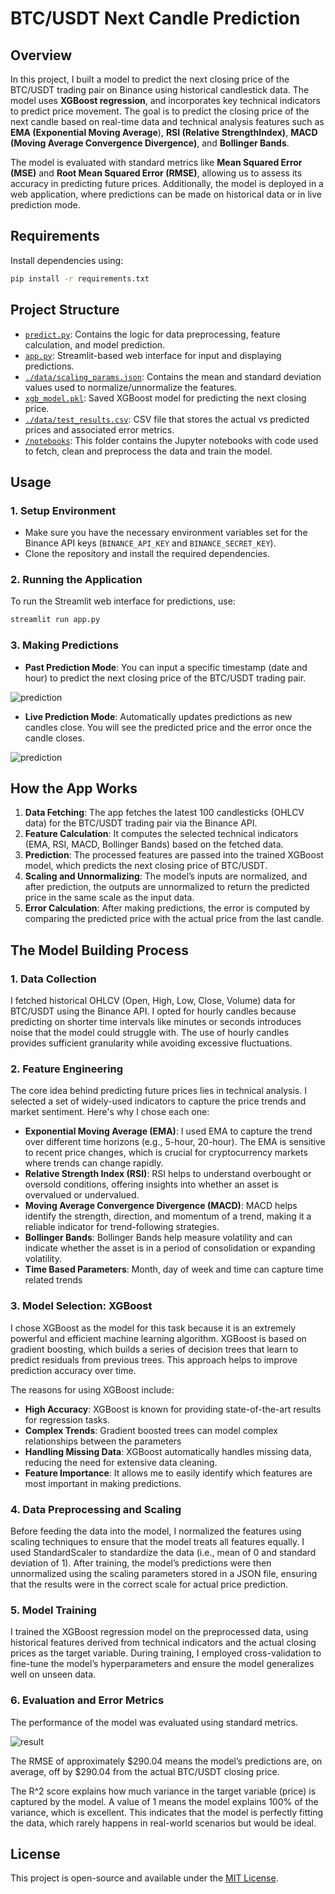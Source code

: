 # BTC/USDT Next Candle Prediction

## Overview

 In this project, I built a model to predict the next closing price of the BTC/USDT trading pair on Binance using historical candlestick data. The model uses **XGBoost regression**, and incorporates key technical indicators to predict price movement. The goal is to predict the closing price of the next candle based on real-time data and technical analysis features such as **EMA (Exponential Moving Average**), **RSI (Relative StrengthIndex)**, **MACD (Moving Average Convergence Divergence)**, and **Bollinger Bands**.
 
The model is evaluated with standard metrics like **Mean Squared Error (MSE)** and **Root Mean Squared Error (RMSE)**, allowing us to assess its accuracy in predicting future prices. Additionally, the model is deployed in a web application, where predictions can be made on historical data or in live prediction mode.

## Requirements

Install dependencies using:

```bash
pip install -r requirements.txt
```

## Project Structure

- [`predict.py`](./predict.py): Contains the logic for data preprocessing, feature calculation, and model prediction.
- [`app.py`](./app.py): Streamlit-based web interface for input and displaying predictions.
- [`./data/scaling_params.json`](./data/scaling_params.json): Contains the mean and standard deviation values used to normalize/unnormalize the features.
- [`xgb_model.pkl`](./xgb_model.pkl): Saved XGBoost model for predicting the next closing price.
- [`./data/test_results.csv`](./data/test_results.csv): CSV file that stores the actual vs predicted prices and associated error metrics.
- [`/notebooks`](./notebooks): This folder contains the Jupyter notebooks with code used to fetch, clean and preprocess the data and train the model.

## Usage

### 1. Setup Environment
- Make sure you have the necessary environment variables set for the Binance API keys (`BINANCE_API_KEY` and `BINANCE_SECRET_KEY`).
- Clone the repository and install the required dependencies.

### 2. Running the Application
To run the Streamlit web interface for predictions, use:

```bash
streamlit run app.py
```

### 3. Making Predictions

- **Past Prediction Mode**: You can input a specific timestamp (date and hour) to predict the next closing price of the BTC/USDT trading pair.

![prediction](./historical.png)

- **Live Prediction Mode**: Automatically updates predictions as new candles close. You will see the predicted price and the error once the candle closes.
 
![prediction](./live.png)


 ## How the App Works
 
 1. **Data Fetching**: The app fetches the latest 100 candlesticks (OHLCV data) for the BTC/USDT trading pair via the Binance API.
 2. **Feature Calculation**: It computes the selected technical indicators (EMA, RSI, MACD, Bollinger Bands) based on the fetched data.
 3. **Prediction**: The processed features are passed into the trained XGBoost model, which predicts the next closing price of BTC/USDT.
 4. **Scaling and Unnormalizing**: The model’s inputs are normalized, and after prediction, the outputs are unnormalized to return the predicted price in the same scale as the input data.
 5. **Error Calculation**: After making predictions, the error is computed by comparing the predicted price with the actual price from the last candle.

## The Model Building Process
 
 ### 1. Data Collection
 I fetched historical OHLCV (Open, High, Low, Close, Volume) data for BTC/USDT using the Binance API. I opted for hourly candles because predicting on shorter time intervals like minutes or seconds introduces noise that the model could struggle with. The use of hourly candles provides sufficient granularity while avoiding excessive fluctuations.
 
 ### 2. Feature Engineering
 The core idea behind predicting future prices lies in technical analysis. I selected a set of widely-used indicators to capture the price trends and market sentiment. Here's why I chose each one:
 
 - **Exponential Moving Average (EMA)**: I used EMA to capture the trend over different time horizons (e.g., 5-hour, 20-hour). The EMA is sensitive to recent price changes, which is crucial for cryptocurrency markets where trends can change rapidly.
 - **Relative Strength Index (RSI)**: RSI helps to understand overbought or oversold conditions, offering insights into whether an asset is overvalued or undervalued.
 - **Moving Average Convergence Divergence (MACD)**: MACD helps identify the strength, direction, and momentum of a trend, making it a reliable indicator for trend-following strategies.
 - **Bollinger Bands**: Bollinger Bands help measure volatility and can indicate whether the asset is in a period of consolidation or expanding volatility.
 - **Time Based Parameters**: Month, day of week and time can capture time related trends 
 
 ### 3. Model Selection: XGBoost
 I chose XGBoost as the model for this task because it is an extremely powerful and efficient machine learning algorithm. XGBoost is based on gradient boosting, which builds a series of decision trees that learn to predict residuals from previous trees. This approach helps to improve prediction accuracy over time.
 
 The reasons for using XGBoost include:
 
 - **High Accuracy**: XGBoost is known for providing state-of-the-art results for regression tasks.
 - **Complex Trends**: Gradient boosted trees can model complex relationships between the parameters
 - **Handling Missing Data**: XGBoost automatically handles missing data, reducing the need for extensive data cleaning.
 - **Feature Importance**: It allows me to easily identify which features are most important in making predictions.
 
 ### 4. Data Preprocessing and Scaling
 Before feeding the data into the model, I normalized the features using scaling techniques to ensure that the model treats all features equally. I used StandardScaler to standardize the data (i.e., mean of 0 and standard deviation of 1). After training, the model’s predictions were then unnormalized using the scaling parameters stored in a JSON file, ensuring that the results were in the correct scale for actual price prediction.
 
 ### 5. Model Training
 I trained the XGBoost regression model on the preprocessed data, using historical features derived from technical indicators and the actual closing prices as the target variable. During training, I employed cross-validation to fine-tune the model’s hyperparameters and ensure the model generalizes well on unseen data.
 
 ### 6. Evaluation and Error Metrics
 The performance of the model was evaluated using standard metrics.

![result](./result.png)

 
 The RMSE of approximately $290.04 means the model’s predictions are, on average, off by $290.04 from the actual BTC/USDT closing price.

 
 The R^2 score explains how much variance in the target variable (price) is captured by the model. A value of 1 means the model explains 100% of the variance, which is excellent. This indicates that the model is perfectly fitting the data, which rarely happens in real-world scenarios but would be ideal.


## License

This project is open-source and available under the [MIT License](https://opensource.org/licenses/MIT).